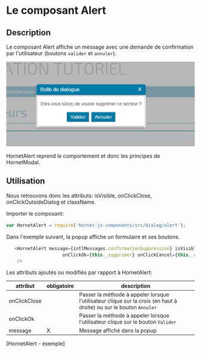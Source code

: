 # Le composant Alert

## Description

Le composant Alert affiche un message avec une demande de confirmation par l'utilisateur (boutons `valider` et `annuler`).

![Boîte de confirmation](./sources/composants/dialog/boite-confirmation.png)

HornetAlert reprend le comportement et donc les principes de HornetModal.

## Utilisation

Nous retrouvons donc les attributs: isVisible, onClickClose, onClickOutsideDialog et className.

Importer le composant:

```javascript
var HornetAlert = require('hornet-js-components/src/dialog/alert');
```

Dans l'exemple suivant, la popup affiche un formulaire et ses boutons.
 
```javascript
   <HornetAlert message={intlMessages.confirmationSuppression} isVisible={this.state.isOpenAlertDelete}
                     onClickOk={this._supprimer} onClickCancel={this._closeMessageSupprimer} onClickClose={this._closeMessageSupprimer}
    />
```

Les attributs ajoutés ou modifiés par rapport à HornetAlert:

| attribut | obligatoire | description |
| -------- | ----------- | ----------- |
| onClickClose | | Passer la méthode à appeler lorsque l'utilisateur clique sur la croix (en haut à droite) ou sur le bouton `Annuler`  |
| onClickOk| | Passer la méthode à appeler  lorsque l'utilisateur clique sur le bouton `Valider`|
| message| X | Message affiché dans la popup
[HornetAlert - exemple]

